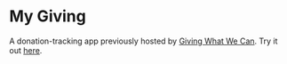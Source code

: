 # My Giving
A donation-tracking app previously hosted by [Giving What We Can](https://www.givingwhatwecan.org). Try it out [here](https://jacobhilton.github.io/mygiving).